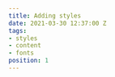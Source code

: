 ```yaml
---
title: Adding styles
date: 2021-03-30 12:37:00 Z
tags:
- styles
- content
- fonts
position: 1
---
```


